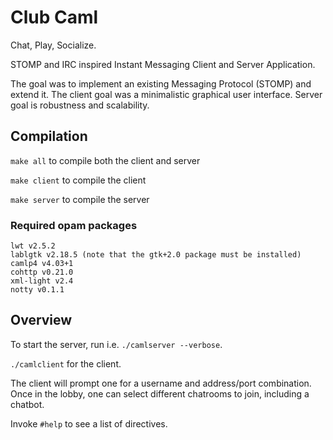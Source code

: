 # Club Caml

Chat, Play, Socialize.

STOMP and IRC inspired Instant Messaging Client and Server Application.

The goal was to implement an existing Messaging Protocol (STOMP) and extend it.
The client goal was a minimalistic graphical user interface. Server goal is
robustness and scalability.

## Compilation
`make all` to compile both the client and server

`make client` to compile the client

`make server` to compile the server

### Required opam packages

```
lwt v2.5.2
lablgtk v2.18.5 (note that the gtk+2.0 package must be installed)
camlp4 v4.03+1
cohttp v0.21.0
xml-light v2.4
notty v0.1.1
```

## Overview

To start the server, run i.e. `./camlserver --verbose`.

`./camlclient` for the client.

The client will prompt one for a username and address/port combination.
Once in the lobby, one can select different chatrooms to join, including a
chatbot.

Invoke `#help` to see a list of directives.
